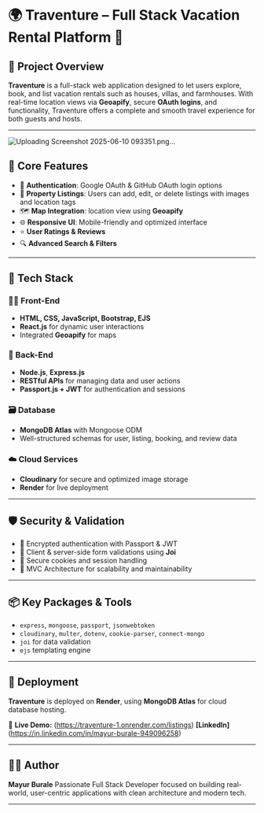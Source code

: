 # 🌍 Traventure – Full Stack Vacation Rental Platform 🏡

## 📝 Project Overview

**Traventure** is a full-stack web application designed to let users explore, book, and list vacation rentals such as houses, villas, and farmhouses. With real-time location views via **Geoapify**, secure **OAuth logins**, and  functionality, Traventure offers a complete and smooth travel experience for both guests and hosts.

---
![Uploading Screenshot 2025-06-10 093351.png…]()





## 🎯 Core Features

* 🔑 **Authentication**: Google OAuth & GitHub OAuth login options
* 🏡 **Property Listings**: Users can add, edit, or delete listings with images and location tags
* 🗺️ **Map Integration**: location view using **Geoapify**
* 🌐 **Responsive UI**: Mobile-friendly and optimized interface
* ⭐ **User Ratings & Reviews**
* 🔍 **Advanced Search & Filters**

---

## 🧰 Tech Stack

### 👨‍💻 Front-End

* **HTML, CSS, JavaScript, Bootstrap, EJS**
* **React.js** for dynamic user interactions
* Integrated **Geoapify** for maps 

### 🧪 Back-End

* **Node.js**, **Express.js**
* **RESTful APIs** for managing data and user actions
* **Passport.js + JWT** for authentication and sessions

### 🗃️ Database

* **MongoDB Atlas** with Mongoose ODM
* Well-structured schemas for user, listing, booking, and review data

### ☁️ Cloud Services

* **Cloudinary** for secure and optimized image storage
* **Render** for live deployment

---

## 🛡️ Security & Validation

* 🔐 Encrypted authentication with Passport & JWT
* 🧾 Client & server-side form validations using **Joi**
* 🍪 Secure cookies and session handling
* 🧱 MVC Architecture for scalability and maintainability

---

## 📦 Key Packages & Tools

* `express`, `mongoose`, `passport`, `jsonwebtoken`
* `cloudinary`, `multer`, `dotenv`, `cookie-parser`, `connect-mongo`
* `joi` for data validation
* `ejs` templating engine

---

## 🚀 Deployment

**Traventure** is deployed on **Render**, using **MongoDB Atlas** for cloud database hosting.

🔗 **Live Demo:** (https://traventure-1.onrender.com/listings)
**[LinkedIn]** (https://in.linkedin.com/in/mayur-burale-949096258)


---

## 👨‍💻 Author

**Mayur Burale**
Passionate Full Stack Developer focused on building real-world, user-centric applications with clean architecture and modern tech.

---

